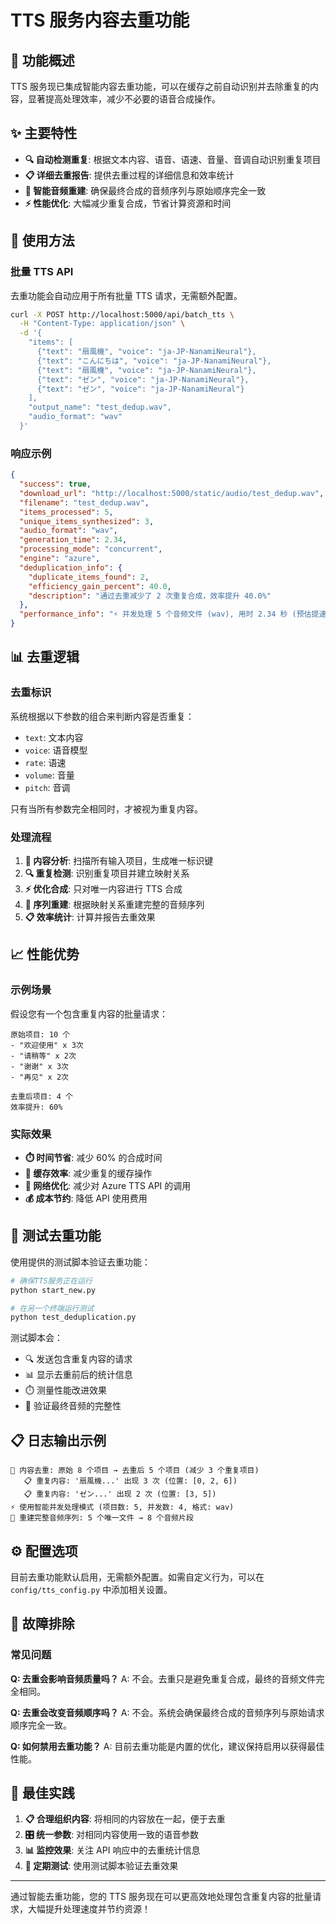 # TTS 服务内容去重功能

## 🔄 功能概述

TTS 服务现已集成智能内容去重功能，可以在缓存之前自动识别并去除重复的内容，显著提高处理效率，减少不必要的语音合成操作。

## ✨ 主要特性

- **🔍 自动检测重复**: 根据文本内容、语音、语速、音量、音调自动识别重复项目
- **📋 详细去重报告**: 提供去重过程的详细信息和效率统计
- **🎵 智能音频重建**: 确保最终合成的音频序列与原始顺序完全一致
- **⚡ 性能优化**: 大幅减少重复合成，节省计算资源和时间

## 🚀 使用方法

### 批量 TTS API

去重功能会自动应用于所有批量 TTS 请求，无需额外配置。

```bash
curl -X POST http://localhost:5000/api/batch_tts \
  -H "Content-Type: application/json" \
  -d '{
    "items": [
      {"text": "扇風機", "voice": "ja-JP-NanamiNeural"},
      {"text": "こんにちは", "voice": "ja-JP-NanamiNeural"},
      {"text": "扇風機", "voice": "ja-JP-NanamiNeural"},
      {"text": "ゼン", "voice": "ja-JP-NanamiNeural"},
      {"text": "ゼン", "voice": "ja-JP-NanamiNeural"}
    ],
    "output_name": "test_dedup.wav",
    "audio_format": "wav"
  }'
```

### 响应示例

```json
{
  "success": true,
  "download_url": "http://localhost:5000/static/audio/test_dedup.wav",
  "filename": "test_dedup.wav",
  "items_processed": 5,
  "unique_items_synthesized": 3,
  "audio_format": "wav",
  "generation_time": 2.34,
  "processing_mode": "concurrent",
  "engine": "azure",
  "deduplication_info": {
    "duplicate_items_found": 2,
    "efficiency_gain_percent": 40.0,
    "description": "通过去重减少了 2 次重复合成，效率提升 40.0%"
  },
  "performance_info": "⚡ 并发处理 5 个音频文件 (wav), 用时 2.34 秒 (预估提速 1.7x) + 去重优化 40.0%"
}
```

## 📊 去重逻辑

### 去重标识

系统根据以下参数的组合来判断内容是否重复：

- `text`: 文本内容
- `voice`: 语音模型
- `rate`: 语速
- `volume`: 音量
- `pitch`: 音调

只有当所有参数完全相同时，才被视为重复内容。

### 处理流程

1. **📝 内容分析**: 扫描所有输入项目，生成唯一标识键
2. **🔍 重复检测**: 识别重复项目并建立映射关系
3. **⚡ 优化合成**: 只对唯一内容进行 TTS 合成
4. **🎵 序列重建**: 根据映射关系重建完整的音频序列
5. **📋 效率统计**: 计算并报告去重效果

## 📈 性能优势

### 示例场景

假设您有一个包含重复内容的批量请求：

```
原始项目: 10 个
- "欢迎使用" x 3次
- "请稍等" x 2次
- "谢谢" x 3次
- "再见" x 2次

去重后项目: 4 个
效率提升: 60%
```

### 实际效果

- **⏱️ 时间节省**: 减少 60% 的合成时间
- **💾 缓存效率**: 减少重复的缓存操作
- **📶 网络优化**: 减少对 Azure TTS API 的调用
- **💰 成本节约**: 降低 API 使用费用

## 🧪 测试去重功能

使用提供的测试脚本验证去重功能：

```bash
# 确保TTS服务正在运行
python start_new.py

# 在另一个终端运行测试
python test_deduplication.py
```

测试脚本会：

- 🔍 发送包含重复内容的请求
- 📊 显示去重前后的统计信息
- ⏱️ 测量性能改进效果
- 🎵 验证最终音频的完整性

## 📋 日志输出示例

```
🔄 内容去重: 原始 8 个项目 → 去重后 5 个项目 (减少 3 个重复项目)
   📋 重复内容: '扇風機...' 出现 3 次 (位置: [0, 2, 6])
   📋 重复内容: 'ゼン...' 出现 2 次 (位置: [3, 5])
⚡ 使用智能并发处理模式 (项目数: 5, 并发数: 4, 格式: wav)
🔄 重建完整音频序列: 5 个唯一文件 → 8 个音频片段
```

## ⚙️ 配置选项

目前去重功能默认启用，无需额外配置。如需自定义行为，可以在 `config/tts_config.py` 中添加相关设置。

## 🔧 故障排除

### 常见问题

**Q: 去重会影响音频质量吗？**
A: 不会。去重只是避免重复合成，最终的音频文件完全相同。

**Q: 去重会改变音频顺序吗？**
A: 不会。系统会确保最终合成的音频序列与原始请求顺序完全一致。

**Q: 如何禁用去重功能？**
A: 目前去重功能是内置的优化，建议保持启用以获得最佳性能。

## 🎯 最佳实践

1. **📋 合理组织内容**: 将相同的内容放在一起，便于去重
2. **🎛️ 统一参数**: 对相同内容使用一致的语音参数
3. **📊 监控效果**: 关注 API 响应中的去重统计信息
4. **🧪 定期测试**: 使用测试脚本验证去重效果

---

通过智能去重功能，您的 TTS 服务现在可以更高效地处理包含重复内容的批量请求，大幅提升处理速度并节约资源！
